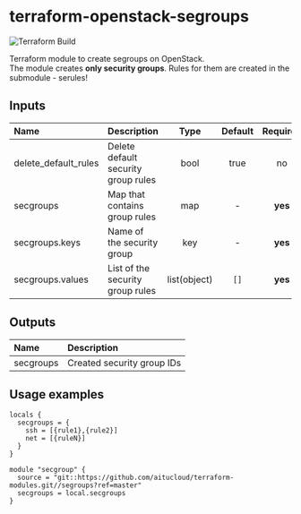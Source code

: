 # terraform-openstack-segroups
![Terraform Build](https://nexus.btsd.kz/repository/devops/badge.svg)

Terraform module to create segroups on OpenStack.  
The module creates **only security groups**. Rules for them are created in the submodule - serules!  

## Inputs
| Name | Description | Type | Default | Required |
|:-----|:------------|:----:|:-------:|:--------:|
|delete_default_rules  | Delete default security group rules | bool | true | no |
|secgroups  | Map that contains group rules | map | - | **yes** |
|secgroups.keys  | Name of the security group | key | - | **yes** |
|secgroups.values  | List of the security group rules | list(object) | `[]` | **yes** |

## Outputs
| Name | Description |
|:-----|:------------|
| secgroups | Created security group IDs |


## Usage examples
```hcl
locals {
  secgroups = {
    ssh = [{rule1},{rule2}]
    net = [{ruleN}]
  }
}

module "secgroup" {
  source = "git::https://github.com/aitucloud/terraform-modules.git//segroups?ref=master"
  secgroups = local.secgroups
}
```
